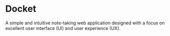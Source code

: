 # Docket

A simple and intuitive note-taking web application designed with a focus on excellent user interface (UI) and user experience (UX).

